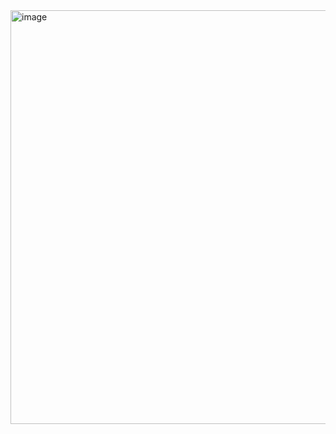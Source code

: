 <img width="1119" height="662" alt="image" src="https://github.com/user-attachments/assets/542cc064-ff13-43f0-a1fd-481d936416d1" />
